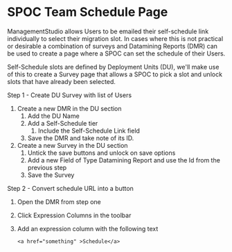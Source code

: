 # SPOC Team Schedule Page

ManagementStudio allows Users to be emailed their self-schedule link individually to select their migration slot. In cases where this is not practical or desirable a combination of surveys and Datamining Reports (DMR) can be used to create a page where a SPOC can set the schedule of their Users. 

Self-Schedule slots are defined by Deployment  Units (DU), we'll make use of this to create a Survey page that allows a SPOC to pick a slot and unlock slots that have already been selected. 



Step 1 - Create DU Survey with list of Users

1. Create a new DMR in the DU section
   1. Add the DU Name
   2. Add a Self-Schedule tier
      1. Include the Self-Schedule Link field
   3. Save the DMR and take note of its ID.
2. Create a new Survey in the DU section
   1. Untick the save buttons and unlock on save options
   2. Add a new Field of Type Datamining Report and use the Id from the previous step
   3. Save the Survey

Step 2 - Convert schedule URL into a button

1. Open the DMR from step one

2. Click Expression Columns in the toolbar

3. Add an expression column with the following text

   `<a href="something" >Schedule</a>`